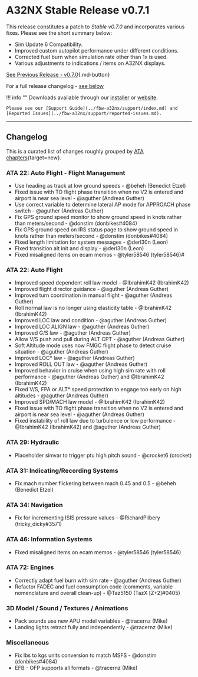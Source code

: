 # A32NX Stable Release v0.7.1

This release constitutes a patch to *Stable v0.7.0* and incorporates various fixes. Please see the short summary below:

- Sim Update 6 Compatibility.
- Improved custom autopilot performance under different conditions.
- Corrected fuel burn when simulation rate other than 1x is used.
- Various adjustments to indications / items on A32NX displays.

[See Previous Release - v0.7.0](v070.md){.md-button}

For a full release changelog - [see below](#changelog)

!!! info ""
    Downloads available through our [installer](../../aircraft/install/installation.md) or [website](https://flybywiresim.com/a32nx/#download).

    Please see our [Support Guide](../fbw-a32nx/support/index.md) and [Reported Issues](../fbw-a32nx/support/reported-issues.md).

---

<!--Marketing info if required / photos-->

<link rel="stylesheet" href="/../stylesheets/release-notes.css">

## Changelog

This is a curated list of changes roughly grouped by [ATA chapters](https://en.wikipedia.org/wiki/ATA_100){target=new}.

<!--<span class="feature">&starf;</span> represent new features and functions.<br/>-->
<!--Other lines represent improvements, bug fixes or other changes.-->

<!--### ATA 21: Air Conditioning / Pressurization / Ventilation-->
<!-- <span class="feature">&starf;</span> First implementation of automatic pressurization system <span class="author"> - @MJuhe (Miquel)</span>-->

### ATA 22: Auto Flight - Flight Management

- Use heading as track at low ground speeds <span class="author"> - @beheh (Benedict Etzel)</span>
- Fixed issue with TO flight phase transition when no V2 is entered and airport is near sea level <span class="author"> - @aguther (Andreas Guther)</span>
- Use correct variable to determine lateral AP mode for APPROACH phase switch <span class="author"> - @aguther (Andreas Guther)</span>
- Fix GPS ground speed monitor to show ground speed in knots rather than meters/second <span class="author"> - @donstim (donbikes#4084)</span>
- Fix GPS ground speed on IRS status page to show ground speed in knots rather than meters/second <span class="author"> - @donstim (donbikes#4084)</span>
- Fixed length limitation for system messages <span class="author"> - @derl30n (Leon)</span>
- Fixed transition alt init and display <span class="author"> - @derl30n (Leon)</span>
- Fixed misaligned items on ecam memos <span class="author"> - @tyler58546 (tyler58546)</span>#

### ATA 22: Auto Flight

- Improved speed dependent roll law model <span class="author"> - @IbrahimK42 (IbrahimK42)</span>
- Improved flight director guidance <span class="author"> - @aguther (Andreas Guther)</span>
- Improved turn coordination in manual flight <span class="author"> - @aguther (Andreas Guther)</span>
- Roll normal law is no longer using elasticity table <span class="author"> - @IbrahimK42 (IbrahimK42)</span>
- Improved LOC law and condition <span class="author"> - @aguther (Andreas Guther)</span>
- Improved LOC ALIGN law <span class="author"> - @aguther (Andreas Guther)</span>
- Improved G/S law <span class="author"> - @aguther (Andreas Guther)</span>
- Allow V/S push and pull during ALT CPT <span class="author"> - @aguther (Andreas Guther)</span>
- Soft Altitude mode uses now FMGC flight phase to detect cruise situation <span class="author"> - @aguther (Andreas Guther)</span>
- Improved LOC* law <span class="author"> - @aguther (Andreas Guther)</span>
- Improved ROLL OUT law <span class="author"> - @aguther (Andreas Guther)</span>
- Improved behavior in cruise when using high sim rate with roll performance <span class="author"> - @aguther (Andreas Guther) and @IbrahimK42 (IbrahimK42)</span>
- Fixed V/S, FPA or ALT* speed protection to engage too early on high altitudes <span class="author"> - @aguther (Andreas Guther)</span>
- Improved SPD/MACH law model <span class="author"> - @IbrahimK42 (IbrahimK42)</span>
- Fixed issue with TO flight phase transition when no V2 is entered and airport is near sea level <span class="author"> - @aguther (Andreas Guther)</span>
- Fixed instability of roll law due to turbulence or low performance <span class="author"> - @IbrahimK42 (IbrahimK42) and @aguther (Andreas Guther)</span>

<!--### ATA 23: Communications-->
<!--### ATA 24: Electrical-->
<!--### Equipment-->
<!--### Fire Protection-->
<!--### Flight Controls-->
<!--### Fuel-->
### ATA 29: Hydraulic

- Placeholder simvar to trigger ptu high pitch sound <span class="author"> - @crocket6 (crocket)</span>

<!--### Ice and Rain Protection-->

### ATA 31: Indicating/Recording Systems

- Fix mach number flickering between mach 0.45 and 0.5 <span class="author"> - @beheh (Benedict Etzel)</span>

<!--### ATA 32: Landing Gear-->
<!--### ATA 33: Lights-->

### ATA 34: Navigation

- Fix for incrementing ISIS pressure values <span class="author"> - @RichardPilbery (tricky_dicky#3571)</span>

<!--### ATA 34: Surveillance-->
<!--### Oxygen-->
<!--### Pneumatic-->
<!--### Water / Waste-->
<!--### Maintenance System-->

### ATA 46: Information Systems

- Fixed misaligned items on ecam memos <span class="author"> - @tyler58546 (tyler58546)</span>

<!--### APU-->
<!--### Doors-->
<!--### Cockpit Windows-->

### ATA 72: Engines

- Correctly adapt fuel burn with sim rate <span class="author"> - @aguther (Andreas Guther)</span>
- Refactor FADEC and fuel consumption code (comments, variable nomenclature and overall clean-up) <span class="author"> - @Taz5150 (TazX [Z+2]#0405)</span>

### 3D Model / Sound / Textures / Animations

- Pack sounds use new APU model variables <span class="author"> - @tracernz (Mike)</span>
- Landing lights retract fully and independently <span class="author"> - @tracernz (Mike)</span>

### Miscellaneous

- Fix lbs to kgs units conversion to match MSFS <span class="author"> - @donstim (donbikes#4084)</span>
- EFB - OFP supports all formats <span class="author"> - @tracernz (Mike)</span>

